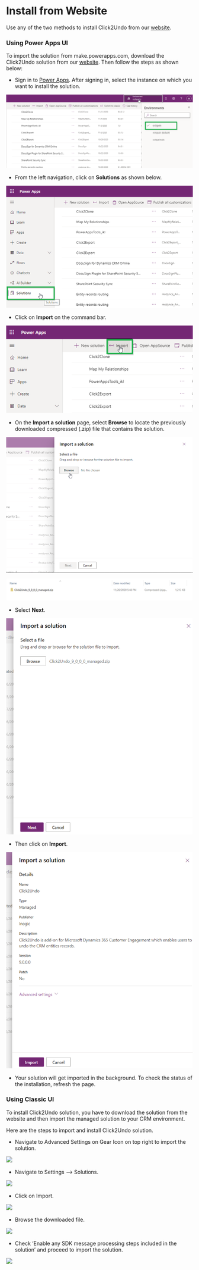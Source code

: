 # Install from Website

Use any of the two methods to install Click2Undo from our [website](https://www.inogic.com/product/productivity-apps/undo-restore-recover-deleted-dynamics-365-crm-records).

### Using Power Apps UI

To import the solution from make.powerapps.com, download the Click2Undo solution from our [website](https://www.inogic.com/product/productivity-apps/attach-2-dynamics-365-crm-upload-multiple-files-sharepoint-cloud-storage). Then follow the steps as shown below:

* Sign in to [Power Apps](https://make.powerapps.com/?utm\_source=padocs\&utm\_medium=linkinadoc\&utm\_campaign=referralsfromdoc). After signing in, select the instance on which you want to install the solution.

![](<../../.gitbook/assets/1 (349).png>)

* From the left navigation, click on **Solutions** as shown below.

![](<../../.gitbook/assets/2 (58).png>)

* Click on **Import** on the command bar.

![](<../../.gitbook/assets/3 (1).png>)

* &#x20;On the **Import a solution** page, select **Browse** to locate the previously downloaded compressed (.zip) file that contains the solution.

![](<../../.gitbook/assets/4 (31).png>)

![](<../../.gitbook/assets/5 (22).png>)

* Select **Next**.

![](<../../.gitbook/assets/6 (21).png>)

* Then click on **Import**.

![](<../../.gitbook/assets/7 (12).png>)

* Your solution will get imported in the background. To check the status of the installation, refresh the page.

### Using Classic UI

To install Click2Undo solution, you have to download the solution from the website and then import the managed solution to your CRM environment.&#x20;

Here are the steps to import and install Click2Undo solution.

* Navigate to Advanced Settings on Gear Icon on top right to import the solution.

![](<../../.gitbook/assets/Install\_1 (8).png>)

* Navigate to Settings --> Solutions.

![](<../../.gitbook/assets/Imp\_1 - Copy.png>)

* Click on Import.

![](<../../.gitbook/assets/Imp\_2 - Copy.png>)

* Browse the downloaded file.

![](../../.gitbook/assets/Imp\_4.png)

* Check ‘Enable any SDK message processing steps included in the solution’ and proceed to import the solution.

![](<../../.gitbook/assets/Imp\_5 - Copy (2).png>)



###
